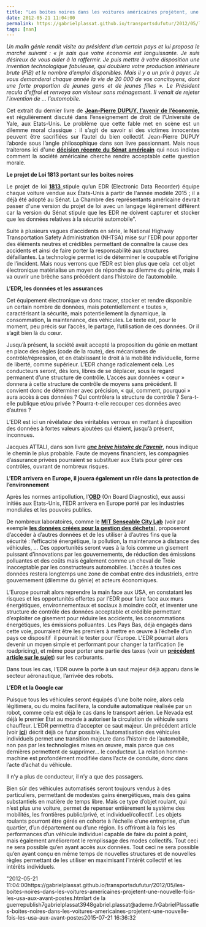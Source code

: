 ```yaml
---
title: "Les boites noires dans les voitures américaines projètent, une nouvelle fois, les USA aux avant-postes des mutations du secteur des transports"
date: 2012-05-21 11:04:00
permalink: https://gabrielplassat.github.io/transportsdufutur/2012/05/les-boites-noires-dans-les-voitures-americaines-projetent-une-nouvelle-fois-les-usa-aux-avant-postes.html
tags: [nan]
---
```


<p style="text-align: justify"><em>Un malin génie rendit visite au président d’un certain pays et lui proposa le marché suivant : « je sais que votre économie est languissante. Je suis désireux de vous aider à la raffermir. Je puis mettre à votre disposition une invention technologique fabuleuse, qui doublera votre production intérieure brute (PIB) et le nombre d’emploi disponibles. Mais il y a un prix à payer. Je vous demanderai chaque année la vie de 20 000 de vos concitoyens, dont une forte proportion de jeunes gens et de jeunes filles ». Le Président recula d’effroi et renvoya son visiteur sans ménagement. Il venait de rejeter l’invention de … l’automobile.</em></p> <p style="text-align: justify">Cet extrait du dernier livre de <a href="https://gabrielplassat.github.io/transportsdufutur/2012/05/jean-pierre-dupuy-nous-apporte-dans-son-dernier-ouvrage-des-pistes-de-reflexion-pour-nous-aider-a-penser-le-monde-qui-vient.html" target="_blank"><strong>Jean-Pierre DUPUY, l’avenir de l’économie,</strong></a> est régulièrement discuté dans l’enseignement de droit de l’Université de Yale, aux Etats-Unis. Le problème que cette fable met en scène est un dilemme moral classique : il s’agit de savoir si des victimes innocentes peuvent être sacrifiées sur l’autel du bien collectif. Jean-Pierre DUPUY l’aborde sous l’angle philosophique dans son livre passionnant. Mais nous traiterons ici d'une <a href="http://m.wired.com/autopia/2012/05/congress-black-box/" target="_blank"><strong>décision récente du Sénat américain</strong></a> qui nous indique comment la société américaine cherche rendre acceptable cette question morale. </p>  <!--more-->   <p style="text-align: justify"><strong>Le projet de Loi 1813 portant sur les boites noires</strong></p> <p style="text-align: justify">Le projet de loi <a href="http://www.govtrack.us/congress/bills/112/s1813/text" target="_blank"><strong>1813 </strong></a>stipule qu’un EDR (Electronic Data Recorder) équipe chaque voiture vendue aux États-Unis à partir de l'année modèle 2015 ; il a déjà été adopté au Sénat. La Chambre des représentants américaine devrait passer d'une version du projet de loi avec un langage légèrement différent car la version du Sénat stipule que les EDR ne doivent capturer et stocker que les données relatives à la sécurité automobile".</p> <p style=""text-align: justify"">Suite à plusieurs vagues d’accidents en série, le National Highway Transportation Safety Administration (NHTSA) mise sur l’EDR pour apporter des éléments neutres et crédibles permettant de connaître la cause des accidents et ainsi de faire porter la responsabilité aux structures défaillantes. La technologie permet ici de déterminer le coupable et l’origine de l’incident. Mais nous verrons que l’EDR est bien plus que cela  cet objet électronique matérialise un moyen de répondre au dilemme du génie, mais il va ouvrir une brèche sans précédent dans l’histoire de l’automobile.</p> <p style=""text-align: justify""><strong>L’EDR, les données et les assurances</strong></p> <p style=""text-align: justify"">Cet équipement électronique va donc tracer, stocker et rendre disponible un certain nombre de données, mais potentiellement « toutes », caractérisant la sécurité, mais potentiellement la dynamique, la consommation, la maintenance, des véhicules. Le texte est, pour le moment, peu précis sur l’accès, le partage, l’utilisation de ces données. Or il s’agit bien là du cœur.</p> <p style=""text-align: justify"">Jusqu’à présent, la société avait accepté la proposition du génie en mettant en place des règles (code de la route), des mécanismes de contrôle/répression, et en établissant le droit à la mobilité individuelle, forme de liberté, comme supérieur. L’EDR change radicalement cela. Les conducteurs seront, dès lors, libres de se déplacer, sous le regard permanent d’une structure de contrôle. L’accès aux données « cœur » donnera à cette structure de contrôle de moyens sans précédent. Il convient donc de déterminer avec précision, « qui, comment, pourquoi » aura accès à ces données ? Qui contrôlera la structure de contrôle ? Sera-t-elle publique et/ou privée ? Pourra-t-elle recouper ces données avec d’autres ?</p> <p style=""text-align: justify"">L’EDR est ici un révélateur des véritables verrous en mettant à disposition des données à fortes valeurs ajoutées qui étaient, jusqu’à présent, inconnues.</p> <p style=""text-align: justify"">Jacques ATTALI, dans son livre <a href=""http://www.amazon.fr/br%C3%A8ve-histoire-lavenir-Jacques-Attali/dp/2213631301"" target=""_blank""><strong><em>une brève histoire de l’avenir</em></strong></a>, nous indique le chemin le plus probable. Faute de moyens financiers, les compagnies d’assurance privées pourraient se substituer aux Etats pour gérer ces contrôles, ouvrant de nombreux risques.</p> <p style=""text-align: justify""><strong>L’EDR arrivera en Europe, il jouera également un rôle dans la protection de l’environnement</strong></p> <p style=""text-align: justify"">Après les normes antipollution, l’<a href=""http://fr.wikipedia.org/wiki/On_Board_Diagnostics"" target=""_blank""><strong>OBD</strong></a> (On Board Diagnostic), eux aussi initiés aux Etats-Unis, l’EDR arrivera en Europe porté par les industries mondiales et les pouvoirs publics.</p> <p style=""text-align: justify"">De nombreux laboratoires, comme le <a href=""http://senseable.mit.edu/"" target=""_blank""><strong>MIT Senseable City Lab</strong></a> (voir par exemple <a href=""http://senseable.mit.edu/trashtrack/"" target=""_blank""><strong>les données créées pour la gestion des déchets</strong></a>), proposeront d’accéder à d’autres données et de les utiliser à d’autres fins que la sécurité : l’efficacité énergétique, la pollution, la maintenance à distance des véhicules, … Ces opportunités seront vues à la fois comme un gisement puissant d’innovations par les gouvernements, de réduction des émissions polluantes et des coûts mais également comme un cheval de Troie inacceptable par les constructeurs automobiles. L’accès à toutes ces données restera longtemps une zone de combat entre des industriels, entre gouvernement (dilemme du génie) et acteurs économiques.</p> <p style=""text-align: justify"">L’Europe pourrait alors reprendre la main face aux USA, en constatant les risques et les opportunités offertes par l’EDR pour faire face aux murs énergétiques, environnementaux et sociaux à moindre coût, et inventer une structure de contrôle des données acceptable et crédible permettant d’exploiter ce gisement pour réduire les accidents, les consommations énergétiques, les émissions polluantes. Les Pays Bas, déjà engagés dans cette voie, pourraient être les premiers à mettre en œuvre à l’échelle d’un pays ce dispositif  il pourrait le tester pour l’Europe. L'EDR pourrait alors devenir un moyen simple et performant pour changer la tarification (le roadpricing), et même pour porter une partie des taxes (voir un <a href="https://gabrielplassat.github.io/transportsdufutur/2012/03/le-prix-des-carburants-aujourdhui-et-demain-.html"" target=""_blank""><strong>précédent article sur le sujet</strong></a>) sur les carburants.</p> <p style=""text-align: justify"">Dans tous les cas, l’EDR ouvre la porte à un saut majeur déjà apparu dans le secteur aéronautique, l’arrivée des robots.</p> <p style=""text-align: justify""><strong>L’EDR et la Google car</strong></p> <p style=""text-align: justify"">Puisque tous les véhicules seront équipés d’une boite noire, alors cela légitimera, ou du moins facilitera, la conduite automatique réalisée par un robot, comme cela est déjà le cas dans le transport aérien. Le Nevada est déjà le premier Etat au monde à autoriser la circulation de véhicule sans chauffeur. L’EDR permettra d’accepter ce saut majeur. Un précédent article (voir <a href="https://gabrielplassat.github.io/transportsdufutur/2012/04/nos-systemes-de-transport-et-la-revolution-numerique-pourquoi-cela-va-tout-changer.html"" target=""_blank""><strong>ici</strong></a>) décrit déjà ce futur possible. L’automatisation des véhicules individuels permet une transition majeure dans l’histoire de l’automobile, non pas par les technologies mises en œuvre, mais parce que ces dernières permettent de supprimer… le conducteur. La relation homme-machine est profondément modifiée dans l’acte de conduite, donc dans l’acte d’achat du véhicule.</p> <p style=""text-align: justify"">Il n’y a plus de conducteur, il n’y a que des passagers.</p> <p style=""text-align: justify"">Bien sûr des véhicules automatisés seront toujours vendus à des particuliers, permettant de modestes gains énergétiques, mais des gains substantiels en matière de temps libre. Mais ce type d’objet roulant, qui n’est plus une voiture, permet de repenser entièrement le système des mobilités, les frontières public/privé, et individuel/collectif. Les objets roulants pourront être gérés en cohorte à l’échelle d’une entreprise, d’un quartier, d’un département ou d’une région. Ils offriront à la fois les performances d’un véhicule individuel capable de faire du point à point, mais également amélioreront le remplissage des modes collectifs. Tout ceci ne sera possible qu’en ayant accès aux données. Tout ceci ne sera possible qu’en ayant conçu en même temps de nouvelles structures et de nouvelles règles permettant de les utiliser en maximisant l’intérêt collectif et les intérêts individuels.</p>"2012-05-21 11:04:00https://gabrielplassat.github.io/transportsdufutur/2012/05/les-boites-noires-dans-les-voitures-americaines-projetent-une-nouvelle-fois-les-usa-aux-avant-postes.htmlart de la guerrepublish7gabrielplassat3948gabriel.plassat@ademe.frGabrielPlassatles-boites-noires-dans-les-voitures-americaines-projetent-une-nouvelle-fois-les-usa-aux-avant-postes2015-07-21 16:36:32
